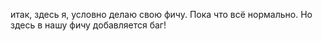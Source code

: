 итак, здесь я, условно делаю свою фичу. Пока что всё нормально.
Но здесь в нашу фичу добавляется баг!